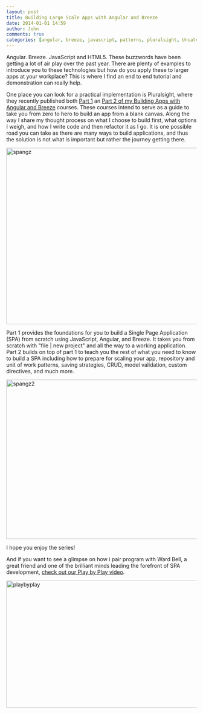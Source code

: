 ```yaml
---
layout: post
title: Building Large Scale Apps with Angular and Breeze 
date: 2014-01-01 14:59
author: John
comments: true
categories: [angular, breeze, javascript, patterns, pluralsight, Uncategorized]
---
```

Angular. Breeze. JavaScript and HTML5. These buzzwords have been getting a lot of air play over the past year. There are plenty of examples to introduce you to these technologies but how do you apply these to larger apps at your workplace? This is where I find an end to end tutorial and demonstration can really help. 

One place you can look for a practical implementation is Pluralsight, where they recently published both <a href="http://jpapa.me/spangz" target="_blank">Part 1</a> an <a href="http://jpapa.me/spangz2" target="_blank">Part 2 of my Building Apps with Angular and Breeze</a> courses. These courses intend to serve as a guide to take you from zero to hero to build an app from a blank canvas. Along the way I share my thought process on what I choose to build first, what options I weigh, and how I write code and then refactor it as I go. It is one possible road you can take as there are many ways to build applications, and thus the solution is not what is important but rather the journey getting there. 

<a href="http://jpapa.me/spangz" target="_blank"><img src="/wp-content/uploads/2014/01/spangz-600x467.png" alt="spangz" width="600" height="467" class="aligncenter size-large wp-image-22981" /></a>

Part 1 provides the foundations for you to build a Single Page Application (SPA) from scratch using JavaScript, Angular, and Breeze. It takes you from scratch with "file | new project" and all the way to a working application. Part 2 builds on top of part 1 to teach you the rest of what you need to know to build a SPA including how to prepare for scaling your app, repository and unit of work patterns, saving strategies, CRUD, model validation, custom directives, and much more.

<a href="http://jpapa.me/spangz2" target="_blank"><img src="/wp-content/uploads/2014/01/spangz2-600x422.png" alt="spangz2" width="600" height="422" class="aligncenter size-large wp-image-22991" /></a>

I hope you enjoy the series!

And if you want to see a glimpse on how i pair program with Ward Bell, a great friend and one of the brilliant minds leading the forefront of SPA development, <a href="http://pluralsight.com/training/Courses/TableOfContents/play-by-play-papa-bell" target="_blank">check out our Play by Play video</a>.

<a href="http://pluralsight.com/training/Courses/TableOfContents/play-by-play-papa-bell" target="_blank"><img src="/wp-content/uploads/2014/01/playbyplay-600x337.jpg" alt="playbyplay" width="600" height="337" class="alignleft size-large wp-image-23031" /></a>
